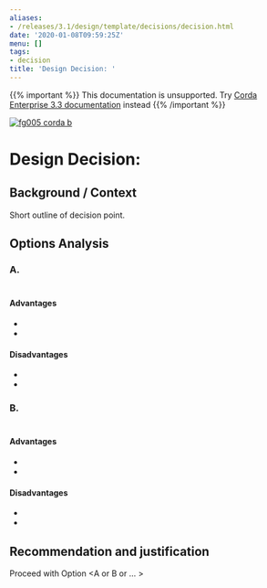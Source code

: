 ```yaml
---
aliases:
- /releases/3.1/design/template/decisions/decision.html
date: '2020-01-08T09:59:25Z'
menu: []
tags:
- decision
title: 'Design Decision: '
---
```

{{% important %}}
This documentation is unsupported.
Try [Corda Enterprise 3.3 documentation](/docs/corda-enterprise/3.3/_index.md) instead
{{% /important %}}

[![fg005 corda b](https://www.corda.net/wp-content/uploads/2016/11/fg005_corda_b.png "fg005 corda b")](https://www.corda.net/wp-content/uploads/2016/11/fg005_corda_b.png)


# Design Decision: <Description heading>


## Background / Context

Short outline of decision point.


## Options Analysis


### A. <Option summary>


#### Advantages


* ​
* ​


#### Disadvantages


* ​
* ​


### B. <Option summary>


#### Advantages


* ​
* ​


#### Disadvantages


* ​
* ​


## Recommendation and justification

Proceed with Option <A or B or … >

